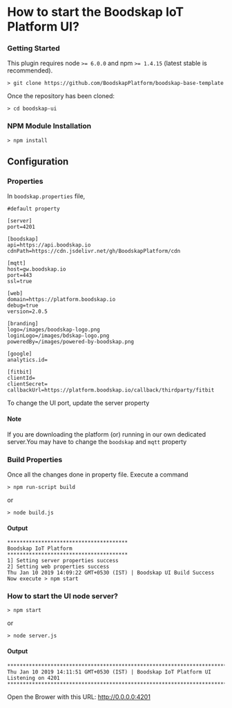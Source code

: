 # How to start the Boodskap IoT Platform UI?

### Getting Started
This plugin requires node `>= 6.0.0` and npm `>= 1.4.15` (latest stable is recommended).

```shell
> git clone https://github.com/BoodskapPlatform/boodskap-base-template 
```

Once the repository has been cloned:
```shell
> cd boodskap-ui
```

### NPM Module Installation

```shell
> npm install
```

## Configuration

### Properties
In `boodskap.properties` file,
```shell
#default property

[server]
port=4201

[boodskap]
api=https://api.boodskap.io
cdnPath=https://cdn.jsdelivr.net/gh/BoodskapPlatform/cdn

[mqtt]
host=gw.boodskap.io
port=443
ssl=true

[web]
domain=https://platform.boodskap.io
debug=true
version=2.0.5

[branding]
logo=/images/boodskap-logo.png
loginLogo=/images/bdskap-logo.png
poweredBy=/images/powered-by-boodskap.png

[google]
analytics.id=

[fitbit]
clientId=
clientSecret=
callbackUrl=https://platform.boodskap.io/callback/thirdparty/fitbit
```
To change the UI port, update the server property

#### Note
If you are downloading the platform (or) running in our own dedicated server.You may have to change the `boodskap` and `mqtt` property

### Build Properties
Once all the changes done in property file. Execute a command
```shell
> npm run-script build
```
or
```shell
> node build.js
```
#### Output

```shell
***************************************
Boodskap IoT Platform
***************************************
1] Setting server properties success
2] Setting web properties success
Thu Jan 10 2019 14:09:22 GMT+0530 (IST) | Boodskap UI Build Success
Now execute > npm start
```

### How to start the UI node server?

```shell
> npm start
```
or
```shell
> node server.js
```
#### Output

```shell
************************************************************************************
Thu Jan 10 2019 14:11:51 GMT+0530 (IST) | Boodskap IoT Platform UI Listening on 4201
************************************************************************************
```
Open the Brower with this URL: http://0.0.0.0:4201
